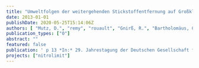 ```yaml
---
title: "Umweltfolgen der weitergehenden Stickstoffentfernung auf Großklärwerken – eine Ökobilanz"
date: 2013-01-01
publishDate: 2020-05-25T15:14:06Z
authors: [ "Mutz, D.", "remy", "rouault", "Gnirß, R.", "Bartholomäus, C.", "Draht, K." ]
publication_types: ["0"]
abstract: ""
featured: false
publication: ' p 13 *In:* 29. Jahrestagung der Deutschen Gesellschaft für Limnologie e.V. (DGL 2013). Potsdam, Germany. 9-13 September 2013'
projects: ["nitrolimit"]
---
```


